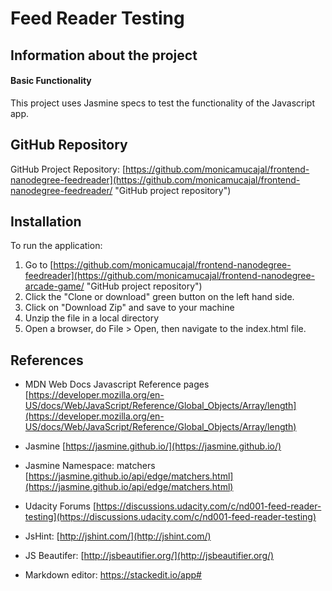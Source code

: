 # Feed Reader Testing

## Information about the project


#### Basic Functionality
This project uses Jasmine specs to test the functionality of the Javascript app.


## GitHub Repository 
GitHub Project Repository: [https://github.com/monicamucajal/frontend-nanodegree-feedreader](https://github.com/monicamucajal/frontend-nanodegree-feedreader/ "GitHub project repository")


## Installation
To run the application:

1. Go to [https://github.com/monicamucajal/frontend-nanodegree-feedreader](https://github.com/monicamucajal/frontend-nanodegree-arcade-game/ "GitHub project repository")
2. Click the "Clone or download" green button on the left hand side.
3. Click on "Download Zip" and save to your machine
4. Unzip the file in a local directory
5. Open a browser, do File > Open, then navigate to the index.html file.


## References


* MDN Web Docs Javascript Reference pages
[https://developer.mozilla.org/en-US/docs/Web/JavaScript/Reference/Global_Objects/Array/length](https://developer.mozilla.org/en-US/docs/Web/JavaScript/Reference/Global_Objects/Array/length)

* Jasmine
[https://jasmine.github.io/](https://jasmine.github.io/)

* Jasmine Namespace: matchers
[https://jasmine.github.io/api/edge/matchers.html](https://jasmine.github.io/api/edge/matchers.html)

* Udacity Forums
[https://discussions.udacity.com/c/nd001-feed-reader-testing](https://discussions.udacity.com/c/nd001-feed-reader-testing)

* JsHint: 
[http://jshint.com/](http://jshint.com/)

* JS Beautifer:
[http://jsbeautifier.org/](http://jsbeautifier.org/)

* Markdown editor:
https://stackedit.io/app#
